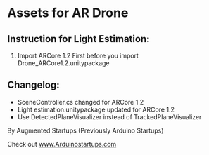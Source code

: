 # Assets for AR Drone

## Instruction for Light Estimation:
1. Import ARCore 1.2 First before you import Drone_ARCore1.2.unitypackage

## Changelog:

- SceneController.cs changed for ARCore 1.2
- Light estimation.unitypackage updated for ARCore 1.2 
- Use DetectedPlaneVisualizer instead of TrackedPlaneVisualizer

By Augmented Startups (Previously Arduino Startups)

Check out www.Arduinostartups.com


